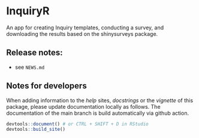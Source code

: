 # InquiryR

An app for creating Inquiry templates, conducting a survey, and downloading the results based on the shinysurveys package.

## Release notes:

- see `NEWS.md`

## Notes for developers

When adding information to the _help_ sites, _docstrings_ or the _vignette_ of this 
package, please update documentation locally as follows. The documentation of
the main branch is build automatically via github action.

```R
devtools::document() # or CTRL + SHIFT + D in RStudio
devtools::build_site()
```
